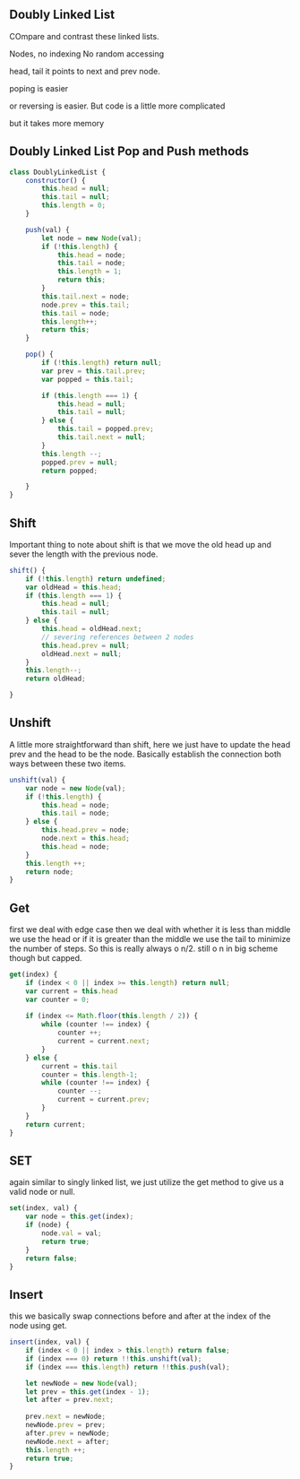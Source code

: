 ## Doubly Linked List

COmpare and contrast these linked lists.

Nodes, no indexing
No random accessing

head, tail
it points to next and prev node.

poping is easier

or reversing is easier. But code is a little more complicated

but it takes more memory

## Doubly Linked List Pop and Push methods
```js
class DoublyLinkedList {
    constructor() {
        this.head = null;
        this.tail = null;
        this.length = 0;
    }

    push(val) {
        let node = new Node(val);
        if (!this.length) {
            this.head = node;
            this.tail = node;
            this.length = 1;
            return this;
        }
        this.tail.next = node;
        node.prev = this.tail;
        this.tail = node;
        this.length++;
        return this;
    }

    pop() {
        if (!this.length) return null;
        var prev = this.tail.prev;
        var popped = this.tail;

        if (this.length === 1) {
            this.head = null;
            this.tail = null;
        } else {
            this.tail = popped.prev;
            this.tail.next = null;
        }
        this.length --;
        popped.prev = null;
        return popped;

    }
}
```

## Shift

Important thing to note about shift is that we move the old head up and sever the length with the previous node.
```js
shift() {
    if (!this.length) return undefined;
    var oldHead = this.head;
    if (this.length === 1) {
        this.head = null;
        this.tail = null;            
    } else {
        this.head = oldHead.next;
        // severing references between 2 nodes
        this.head.prev = null;
        oldHead.next = null;            
    }
    this.length--;
    return oldHead;

}
```

## Unshift
A little more straightforward than shift, here we just have to update the head prev and the head to be the node. Basically establish the connection both ways between these two items.

```js
unshift(val) {
    var node = new Node(val);
    if (!this.length) {
        this.head = node;
        this.tail = node;
    } else {
        this.head.prev = node;
        node.next = this.head;
        this.head = node;
    }
    this.length ++;
    return node;
}
```

## Get
first we deal with edge case
then we deal with whether it is less than middle we use the head or if it is greater than the middle we use the tail to minimize the number of steps.
So this is really always o n/2. still o n in big scheme though but capped.

```js
get(index) {
    if (index < 0 || index >= this.length) return null;
    var current = this.head
    var counter = 0;
    
    if (index <= Math.floor(this.length / 2)) {
        while (counter !== index) {
            counter ++;
            current = current.next;               
        }
    } else {
        current = this.tail
        counter = this.length-1;
        while (counter !== index) {
            counter --;
            current = current.prev;               
        }
    }
    return current;
}
```

## SET
again similar to singly linked list, we just utilize the get method to give us a valid node or null.

```js
set(index, val) {
    var node = this.get(index);
    if (node) {
        node.val = val;
        return true;
    }
    return false;
}
```

## Insert
this we basically swap connections before and after at the index of the node using get.

```js
insert(index, val) {
    if (index < 0 || index > this.length) return false;
    if (index === 0) return !!this.unshift(val);
    if (index === this.length) return !!this.push(val);

    let newNode = new Node(val);
    let prev = this.get(index - 1);
    let after = prev.next;
    
    prev.next = newNode;
    newNode.prev = prev;
    after.prev = newNode;
    newNode.next = after;
    this.length ++;
    return true;
}
```

